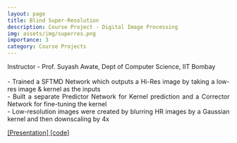 ```yaml
---
layout: page
title: Blind Super-Resolution
description: Course Project - Digital Image Processing
img: assets/img/superres.png
importance: 3
category: Course Projects
---
```


<p align="justify"> Instructor - Prof. Suyash Awate, Dept of Computer Science, IIT Bombay <br> <br>
- Trained a SFTMD Network which outputs a Hi-Res image by taking a low-res image & kernel as the inputs <br>
- Built a separate Predictor Network for Kernel prediction and a Corrector Network for fine-tuning the kernel <br>
- Low-resolution images were created by blurring HR images by a Gaussian kernel and then downscaling by 4x</p>

<a href = "https://jay6101.github.io/assets/pdf/CS663_presentation.pdf"> [Presentation]</a><a href = "https://github.com/jay6101/Blind-Super_Resolution"> [code]</a>